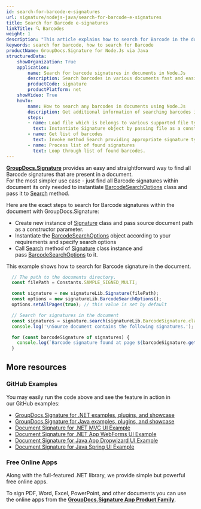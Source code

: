 ```yaml
---
id: search-for-barcode-e-signatures
url: signature/nodejs-java/search-for-barcode-e-signatures
title: Search for Barcode e-signatures
linkTitle: 🔍 Barcodes
weight: 1
description: "This article explains how to search for Barcode in the document with few lines of code over GroupDocs.Signature API."
keywords: search for barcode, how to search for Barcode
productName: GroupDocs.Signature for Node.Js via Java 
structuredData:
    showOrganization: True
    application:    
        name: Search for barcode signatures in documents in Node.Js    
        description: Search barcodes in various documents fast and easily with Node.Js language and GroupDocs.Signature for Node.Js via Java APIs
        productCode: signature
        productPlatform: net 
    showVideo: True
    howTo:
        name: How to search any barcodes in documents using Node.Js 
        description: Get additional information of searching barcodes in documents with Node.Js
        steps:
        - name: Load file which is belongs to various supported file types.
          text: Instantiate Signature object by passing file as a constructor parameter. You may provide either file path or file stream. 
        - name: Get list of barcodes 
          text: Invoke method Search providing appropriate signature type.
        - name: Process list of found signatures
          text: Loop through list of found barcodes.
---
```

[**GroupDocs.Signature**](https://products.groupdocs.com/signature/nodejs-java) provides an easy and straightforward way to find all Barcode signatures that are present in a document.  
For the most simpler use case - just find all Barcode signatures within document its only needed to instantiate [BarcodeSearchOptions](https://reference.groupdocs.com/signature/nodejs-java/com.groupdocs.signature.options/barcodesearchoptions) class and pass it to [Search](https://reference.groupdocs.com/signature/nodejs-java/com.groupdocs.signature/signature/search) method.

Here are the exact steps to search for Barcode signatures within the document with GroupDocs.Signature:

* Create new instance of [Signature](https://reference.groupdocs.com/signature/nodejs-java/com.groupdocs.signature/signature) class and pass source document path as a constructor parameter.
* Instantiate the [BarcodeSearchOptions](https://reference.groupdocs.com/signature/nodejs-java/com.groupdocs.signature.options/barcodesearchoptions) object according to your requirements and specify search options
* Call [Search](https://reference.groupdocs.com/signature/nodejs-java/com.groupdocs.signature/signature/search) method of [Signature](https://reference.groupdocs.com/signature/nodejs-java/com.groupdocs.signature/signature) class instance and pass [BarcodeSearchOptions](https://reference.groupdocs.com/signature/nodejs-java/com.groupdocs.signature.options/barcodesearchoptions) to it.

This example shows how to search for Barcode signature in the document.

```javascript
  // The path to the documents directory.
  const filePath = Constants.SAMPLE_SIGNED_MULTI; 

  const signature = new signatureLib.Signature(filePath);
  const options = new signatureLib.BarcodeSearchOptions();
  options.setAllPages(true); // this value is set by default

  // Search for signatures in the document
  const signatures = signature.search(signatureLib.BarcodeSignature.class, options).toArray();
  console.log('\nSource document contains the following signatures.');

  for (const barcodeSignature of signatures) {
    console.log(`Barcode signature found at page ${barcodeSignature.getPageNumber()} with type ${barcodeSignature.getEncodeType()} and text ${barcodeSignature.getText()}`);
  }
```


## More resources

### GitHub Examples

You may easily run the code above and see the feature in action in our GitHub examples:

* [GroupDocs.Signature for .NET examples, plugins, and showcase](https://github.com/groupdocs-signature/GroupDocs.Signature-for-.NET)
* [GroupDocs.Signature for Java examples, plugins, and showcase](https://github.com/groupdocs-signature/GroupDocs.Signature-for-Java)
* [Document Signature for .NET MVC UI Example](https://github.com/groupdocs-signature/GroupDocs.Signature-for-.NET-MVC)
* [Document Signature for .NET App WebForms UI Example](https://github.com/groupdocs-signature/GroupDocs.Signature-for-.NET-WebForms)
* [Document Signature for Java App Dropwizard UI Example](https://github.com/groupdocs-signature/GroupDocs.Signature-for-Java-Dropwizard)
* [Document Signature for Java Spring UI Example](https://github.com/groupdocs-signature/GroupDocs.Signature-for-Java-Spring)

### Free Online Apps

Along with the full-featured .NET library, we provide simple but powerful free online apps.

To sign PDF, Word, Excel, PowerPoint, and other documents you can use the online apps from the **[GroupDocs.Signature App Product Family](https://products.groupdocs.app/signature/family)**.
